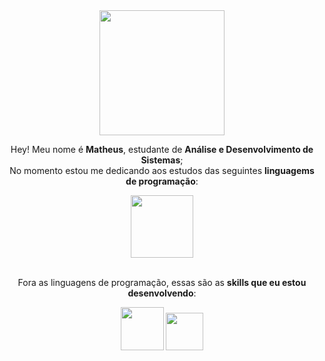 <div align="center"> 
  <img src="https://user-images.githubusercontent.com/129331321/228711838-cbd94f0c-0553-492d-b05b-ce7a0876faf0.png" width="200px" />
  </div>
  
  
<p align="center">
  Hey! Meu nome é <strong>Matheus</strong>, estudante de <strong>Análise e Desenvolvimento de Sistemas</strong>;
  <br>
  No momento estou me dedicando aos estudos das seguintes <strong>linguagems de programação</strong>:
  <br>
  <div align="center">
    <img src="https://img.shields.io/badge/javascript-%23323330.svg?style=for-the-badge&logo=javascript&logoColor=%23F7DF1E" width="100px" />
    </div>
    <br>
   <p align="center">
  Fora as linguagens de programação, essas são as <strong>skills que eu estou desenvolvendo</strong>:
    <br>
    <div align="center">
    <img src="https://img.shields.io/badge/html5-%23E34F26.svg?style=for-the-badge&logo=html5&logoColor=white" width="69px" />
    <img src="https://img.shields.io/badge/css3-%231572B6.svg?style=for-the-badge&logo=css3&logoColor=white" width="60px" />
    </div>
 
  
